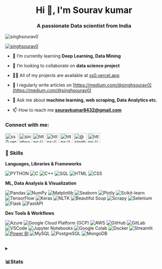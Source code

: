 
<h1 align="center">Hi 👋, I'm Sourav kumar</h1>
<h3 align="center">A passionate Data scientist from India</h3>

<p align="left"> <img src="https://komarev.com/ghpvc/?username=singhsourav0&label=Profile%20views&color=0e75b6&style=flat" alt="singhsourav0" /> </p>

<p align="left"> <a href="https://twitter.com/singhsourav0" target="blank"><img src="https://img.shields.io/twitter/follow/singhsourav0?logo=twitter&style=for-the-badge" alt="singhsourav0" /></a> </p>

- 🌱 I’m currently learning **Deep Learning, Data Mining**

- 👯 I’m looking to collaborate on **data science project**

- 👨‍💻 All of my projects are available at [ss0.vercel.app](ss0.vercel.app)

- 📝 I regularly write articles on [https://medium.com/@singhsourav0](https://medium.com/@singhsourav0)

- 💬 Ask me about **machine learning, web scraping, Data Analytics etc.**

- 📫 How to reach me **souravkumar8432@gmail.com**

<h3 align="left">Connect with me:</h3>
<p align="left">
<a href="https://dev.to/ss0.vercel.app" target="blank"><img align="center" src="https://raw.githubusercontent.com/rahuldkjain/github-profile-readme-generator/master/src/images/icons/Social/devto.svg" alt="ss0.vercel.app" height="30" width="40" /></a>
<a href="https://twitter.com/singhsourav0" target="blank"><img align="center" src="https://raw.githubusercontent.com/rahuldkjain/github-profile-readme-generator/master/src/images/icons/Social/twitter.svg" alt="singhsourav0" height="30" width="40" /></a>
<a href="https://linkedin.com/in/https://www.linkedin.com/in/singhsourav0/" target="blank"><img align="center" src="https://raw.githubusercontent.com/rahuldkjain/github-profile-readme-generator/master/src/images/icons/Social/linked-in-alt.svg" alt="https://www.linkedin.com/in/singhsourav0/" height="30" width="40" /></a>
<a href="https://kaggle.com/https://www.kaggle.com/singhsourav0" target="blank"><img align="center" src="https://raw.githubusercontent.com/rahuldkjain/github-profile-readme-generator/master/src/images/icons/Social/kaggle.svg" alt="https://www.kaggle.com/singhsourav0" height="30" width="40" /></a>
<a href="https://instagram.com/https://www.instagram.com/singhsourav0/" target="_blank"><img align="center" src="https://raw.githubusercontent.com/rahuldkjain/github-profile-readme-generator/master/src/images/icons/Social/instagram.svg" alt="https://www.instagram.com/singhsourav0/" height="30" width="40" /></a>
<a href="https://medium.com/@singhsourav0" target="blank"><img align="center" src="https://raw.githubusercontent.com/rahuldkjain/github-profile-readme-generator/master/src/images/icons/Social/medium.svg" alt="@singhsourav0" height="30" width="40" /></a>
<a href="https://www.youtube.com/c/https://www.youtube.com/@darkathon" target="blank"><img align="center" src="https://raw.githubusercontent.com/rahuldkjain/github-profile-readme-generator/master/src/images/icons/Social/youtube.svg" alt="https://www.youtube.com/@darkathon" height="30" width="40" /></a>
</p>

### 🚀 Skills

**Languages, Libraries & Frameworks**

  ![PYTHON](https://img.shields.io/badge/PYTHON-1ABC9C?style=for-the-badge&logo=python&logoColor=F1C40F) 
  ![C](https://img.shields.io/badge/C-6C3483?style=for-the-badge&logo=c&logoColor=white)
  ![C++](https://img.shields.io/badge/C++-5DADE2?style=for-the-badge&logo=c%2B%2B&logoColor=white)
  ![SQL](https://img.shields.io/badge/SQL-1ABC9C?style=for-the-badge&logo=sql&logoColor=white)
  ![HTML](https://img.shields.io/badge/HTML-E67E22?style=for-the-badge&logo=html5&logoColor=white)
  ![CSS](https://img.shields.io/badge/CSS-6C3483?style=for-the-badge&logo=css3&logoColor=white)

  
**ML, Data Analysis & Visualization**

![Pandas](https://img.shields.io/badge/Pandas-%232ecc71?style=for-the-badge&logo=pandas)
![NumPy](https://img.shields.io/badge/NumPy-%23f1c40f?style=for-the-badge&logo=numpy)
![Matplotlib](https://img.shields.io/badge/Matplotlib-%239b59b6?style=for-the-badge&logo=matplotlib)
![Seaborn](https://img.shields.io/badge/Seaborn-%233498db?style=for-the-badge&logo=seaborn)
![Plotly](https://img.shields.io/badge/Plotly-%23f39c12?style=for-the-badge&logo=plotly)
![Scikit-learn](https://img.shields.io/badge/Scikit--learn-%23f39c12?style=for-the-badge&logo=scikit-learn)
![TensorFlow](https://img.shields.io/badge/TensorFlow-%23e74c3c?style=for-the-badge&logo=tensorflow)
![Keras](https://img.shields.io/badge/Keras-%233498db?style=for-the-badge&logo=keras)
![NLTK](https://img.shields.io/badge/NLTK-%23f1c40f?style=for-the-badge&logo=nltk)
![Beautiful Soup](https://img.shields.io/badge/Beautiful_Soup-%23f1c40f?style=for-the-badge&logo=beautifulsoup)
![Scrapy](https://img.shields.io/badge/Scrapy-%23f39c12?style=for-the-badge&logo=scrapy)
![Selenium](https://img.shields.io/badge/Selenium-%239b59b6?style=for-the-badge&logo=selenium)
![Flask](https://img.shields.io/badge/Flask-%232ecc71?style=for-the-badge&logo=flask)
![FastAPI](https://img.shields.io/badge/FastAPI-%23f39c12?style=for-the-badge&logo=fastapi)


**Dev Tools & Workflows**

![Azure](https://img.shields.io/badge/Azure-%230078D4?style=for-the-badge&logo=microsoft-azure&logoColor=white)
![Google Cloud Platform (GCP)](https://img.shields.io/badge/GCP-%234285F4?style=for-the-badge&logo=google-cloud&logoColor=white)
![AWS](https://img.shields.io/badge/AWS-%23232F3E?style=for-the-badge&logo=amazon-aws&logoColor=white)
![GitHub](https://img.shields.io/badge/GitHub-%23181717?style=for-the-badge&logo=github)
![GitLab](https://img.shields.io/badge/GitLab-%23FCA121?style=for-the-badge&logo=gitlab&logoColor=white)
![VSCode](https://img.shields.io/badge/VSCode-%23007ACC?style=for-the-badge&logo=visual-studio-code&logoColor=white)
![Jupyter Notebooks](https://img.shields.io/badge/Jupyter_Notebooks-%23F37626?style=for-the-badge&logo=jupyter&logoColor=white)
![Google Colab](https://img.shields.io/badge/Google_Colab-%23F9AB00?style=for-the-badge&logo=google-colab&logoColor=white)
![Docker](https://img.shields.io/badge/Docker-%232496ED?style=for-the-badge&logo=docker&logoColor=white)
![Streamlit](https://img.shields.io/badge/Streamlit-%23e74c3c?style=for-the-badge&logo=streamlit)
[![Power BI](https://img.shields.io/badge/Power_BI-1ABC9C?style=for-the-badge&logo=powerbi&logoColor=white)](https://powerbi.microsoft.com/)
![MySQL](https://img.shields.io/badge/MySQL-%23e74c3c?style=for-the-badge&logo=mysql)
![PostgreSQL](https://img.shields.io/badge/PostgreSQL-%23647ecc?style=for-the-badge&logo=postgresql)
![MongoDB](https://img.shields.io/badge/MongoDB-%232ecc71?style=for-the-badge&logo=mongodb)



 
<br>
<details>
<summary><h3>📊Stats</h3></summary>

<p align="center" >
  <img src="https://github-readme-stats.vercel.app/api/top-langs?username=singhsourav0&show_icons=true&locale=en&layout=compact&theme=transparent&hide_border=true&hide=jupyter%20notebook" alt="arv-anshul" height=150>
  <img src="https://github-readme-streak-stats.herokuapp.com/?user=singhsourav0&theme=transparent&hide_border=true" alt="arv-anshul" height=150>
</p>

</details>
